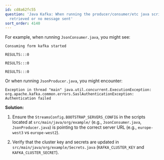 ```yaml
---
id: cd8a62fc55
question: 'Java Kafka: When running the producer/consumer/etc java scripts, no results
  retrieved or no message sent'
sort_order: 4140
---
```


For example, when running `JsonConsumer.java`, you might see:

```
Consuming form kafka started

RESULTS:::0

RESULTS:::0

RESULTS:::0
```

Or when running `JsonProducer.java`, you might encounter:

```
Exception in thread "main" java.util.concurrent.ExecutionException: org.apache.kafka.common.errors.SaslAuthenticationException: Authentication failed
```

**Solution:**

1. Ensure the `StreamsConfig.BOOTSTRAP_SERVERS_CONFIG` in the scripts located at `src/main/java/org/example/` (e.g., `JsonConsumer.java`, `JsonProducer.java`) is pointing to the correct server URL (e.g., `europe-west3` vs `europe-west2`).

2. Verify that the cluster key and secrets are updated in `src/main/java/org/example/Secrets.java` (`KAFKA_CLUSTER_KEY` and `KAFKA_CLUSTER_SECRET`).